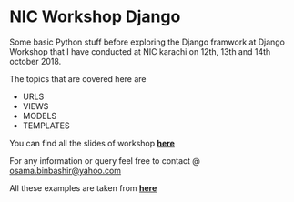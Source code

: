 # NIC Workshop Django
Some basic Python stuff before exploring the Django framwork at Django Workshop that I have conducted at NIC karachi on 12th, 13th and 14th october 2018.

The topics that are covered here are 
- URLS
- VIEWS
- MODELS
- TEMPLATES

You can find all the slides of workshop [**here**](https://drive.google.com/drive/folders/1HzHc_5-DVv9bbQ2LDJADp-zob5_tHePP?usp=sharing)

For any information or query feel free to contact @ osama.binbashir@yahoo.com

All these examples are taken from [**here**](https://docs.djangoproject.com/en/2.1/intro/tutorial01/)
